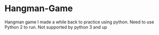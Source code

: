 # Hangman-Game
Hangman game I made a while back to practice using python. Need to use Python 2 to run. Not supported by python 3 and up
